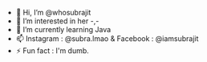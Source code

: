 - 👋 Hi, I’m @whosubrajit
- 👀 I’m interested in her -,-
- 🌱 I’m currently learning Java
- 📫 Instagram : @subra.lmao & Facebook : @iamsubrajit
- ⚡ Fun fact : I'm dumb.

<!---
whosubrajit/whosubrajit is a ✨ special ✨ repository because its `README.md` (this file) appears on your GitHub profile.
You can click the Preview link to take a look at your changes.
--->
